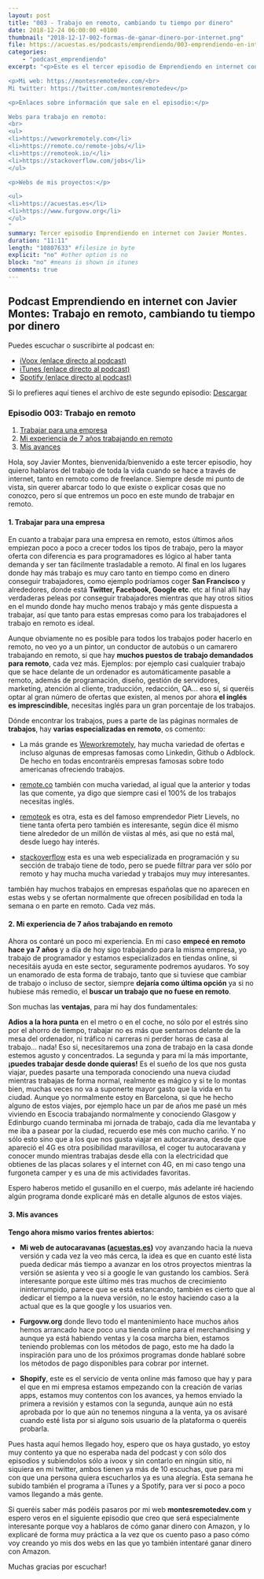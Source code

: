 ```yaml
---
layout: post
title: "003 - Trabajo en remoto, cambiando tu tiempo por dinero"
date: 2018-12-24 06:00:00 +0100
thumbnail: "2018-12-17-002-formas-de-ganar-dinero-por-internet.png"
file: https://acuestas.es/podcasts/emprendiendo/003-emprendiendo-en-internet-con-javier-montes--trabajo-en-remoto.mp3
categories:
    - "podcast_emprendiendo"
excerpt: "<p>Este es el tercer episodio de Emprendiendo en internet con Javier Montes, os hablaré sobre cómo ganar dinero trabajando de forma normal a través de internet, el llamado trabajo en remoto.</p>

<p>Mi web: https://montesremotedev.com/<br>
Mi twitter: https://twitter.com/montesremotedev</p>

<p>Enlaces sobre información que sale en el episodio:</p>

Webs para trabajo en remoto:
<br>
<ul>
<li>https://weworkremotely.com</li>
<li>https://remote.co/remote-jobs/</li>
<li>https://remoteok.io/</li>
<li>https://stackoverflow.com/jobs</li>
</ul>

<p>Webs de mis proyectos:</p>

<ul>
<li>https://acuestas.es</li>
<li>https://www.furgovw.org</li>
</ul>
"
summary: Tercer episodio Emprendiendo en internet con Javier Montes.
duration: "11:11"
length: "10807633" #filesize in byte
explicit: "no" #other option is no
block: "no" #means is shown in itunes
comments: true
---
```


## Podcast Emprendiendo en internet con Javier Montes: Trabajo en remoto, cambiando tu tiempo por dinero

Puedes escuchar o suscribirte al podcast en:
<ul>
<li><a href="https://www.ivoox.com/podcast-emprendiendo-internet-javier-montes_sq_f1644992_1.html">iVoox (enlace directo al podcast)</a></li>
<li><a href="https://itunes.apple.com/es/podcast/emprendiendo-en-internet-con-javier-montes/id1447089206?l=es">iTunes (enlace directo al podcast)</a></li>
<li><a href="https://open.spotify.com/show/57o7sS6plOSmYHvncI7poF?si=ieUPpQe9Qxq3fAdf_Qqf0g">Spotify (enlace directo al podcast)</a></li>
</ul>

Si lo prefieres aquí tienes el archivo de este segundo episodio: <a href="https://acuestas.es/podcasts/emprendiendo/003-emprendiendo-en-internet-con-javier-montes--trabajo-en-remoto.mp3">Descargar</a>

### Episodio 003: Trabajo en remoto

1. [Trabajar para una empresa](#1-trabajar-para-una-empresa)
1. [Mi experiencia de 7 años trabajando en remoto](#2-mi-experiencia)
1. [Mis avances](#3-mis-avances)

Hola, soy Javier Montes, bienvenida/bienvenido a este tercer episodio, hoy quiero hablaros del trabajo de toda la vida cuando se hace a través de internet, tanto en remoto como de freelance. Siempre desde mi punto de vista, sin querer abarcar todo lo que existe o explicar cosas que no conozco, pero sí que entremos un poco en este mundo de trabajar en remoto.

#### 1. Trabajar para una empresa

En cuanto a trabajar para una empresa en remoto, estos últimos años empiezan poco a poco a crecer todos los tipos de trabajo, pero la mayor oferta con diferencia es para programadores es lógico al haber tanta demanda y ser tan fácilmente trasladable a remoto. Al final en los lugares donde hay más trabajo es muy caro tanto en tiempo como en dinero conseguir trabajadores, como ejemplo podríamos coger **San Francisco** y alrededores, donde está **Twitter, Facebook, Google etc**. etc al final allí hay verdaderas peleas por conseguir trabajadores mientras que hay otros sitios en el mundo donde hay mucho menos trabajo y más gente dispuesta a trabajar, así que tanto para estas empresas como para los trabajadores el trabajo en remoto es ideal.

Aunque obviamente no es posible para todos los trabajos poder hacerlo en remoto, no veo yo a un pintor, un conductor de autobús o un camarero trabajando en remoto, si que hay **muchos puestos de trabajo demandados para remoto**, cada vez más. Ejemplos: por ejemplo casi cualquier trabajo que se hace delante de un ordenador es automáticamente pasable a remoto, además de programación, diseño, gestión de servidores, marketing, atención al cliente, traducción, redacción, QA… eso sí, si queréis optar al gran número de ofertas que existen, al menos por ahora **el inglés es imprescindible**, necesitas inglés para un gran porcentaje de los trabajos.

Dónde encontrar los trabajos, pues a parte de las páginas normales de **trabajos**, hay **varias especializadas en remoto**, os comento:

* La más grande es [Weworkremotely](https://weworkremotely.com/), hay mucha variedad de ofertas e incluso algunas de empresas famosas como Linkedin, Github o Adblock. De hecho en todas encontraréis empresas famosas sobre todo americanas ofreciendo trabajos.

* [remote.co](https://remote.co/remote-jobs/) también con mucha variedad, al igual que la anterior y todas las que comente, ya digo que siempre casi el 100% de los trabajos necesitas inglés.

* [remoteok](https://remoteok.io/) es otra, esta es del famoso emprendedor Pietr Lievels, no tiene tanta oferta pero también es interesante, según dice él mismo tiene alrededor de un millón de viistas al més, asi que no está mal, desde luego hay interés.

* [stackoverflow](https://stackoverflow.com/jobs) esta es una web especializada en programación y su sección de trabajo tiene de todo, pero se puede filtrar para ver sólo por remoto y hay mucha mucha variedad y trabajos muy muy interesantes.

también hay muchos trabajos en empresas españolas que no aparecen en estas webs y se ofertan normalmente que ofrecen posibilidad en toda la semana o en parte en remoto. Cada vez más.

#### 2. Mi experiencia de 7 años trabajando en remoto

Ahora os contaré un poco mi experiencia. En mi caso **empecé en remoto hace ya 7 años** y a día de hoy sigo trabajando para la misma empresa, yo trabajo de programador y estamos especializados en tiendas online, si necesitáis ayuda en este sector, seguramente podremos ayudaros. Yo soy un enamorado de esta forma de trabajo, tanto que si tuviese que cambiar de trabajo o incluso de sector, siempre **dejaría como última opción** ya si no hubiese más remedio, el **buscar un trabajo que no fuese en remoto**.

Son muchas las **ventajas**, para mi hay dos fundamentales:

**Adios a la hora punta** en el metro o en el coche, no sólo por el estrés sino por el ahorro de tiempo, trabajar no es más que sentarnos delante de la mesa del ordenador, ni tráfico ni carreras ni perder horas de casa al trabajo… nada! Eso si, necesitaremos una zona de trabajo en la casa donde estemos agusto y concentrados.
La segunda y para mí la más importante, **¡puedes trabajar desde donde quieras!** Es el sueño de los que nos gusta viajar, puedes pasarte una temporada conociendo una nueva ciudad mientras trabajas de forma normal, realmente es mágico y si te lo montas bien, muchas veces no va a suponerte mayor gasto que la vida en tu ciudad. Aunque yo normalmente estoy en Barcelona, si que he hecho alguno de estos viajes, por ejemplo hace un par de años me pasé un més viviendo en Escocia trabajando normalmente y conociendo Glasgow y Edinburgo cuando terminaba mi jornada de trabajo, cada día me levantaba y me iba a pasear por la ciudad, recuerdo ese més con mucho cariño. Y no sólo esto sino que a los que nos gusta viajar en autocaravana, desde que apareció el 4G es otra posibilidad maravillosa, el coger tu autocaravana y conocer mundo mientras trabajas desde ella con la electricidad que obtienes de las placas solares y el internet con 4G, en mi caso tengo una furgoneta camper y es una de mis actividades favoritas.

Espero haberos metido el gusanillo en el cuerpo, más adelante iré haciendo algún programa donde explicaré más en detalle algunos de estos viajes.

#### 3. Mis avances

**Tengo ahora mismo varios frentes abiertos:**

* **Mi web de autocaravanas ([acuestas.es](https://acuestas.es))** voy avanzando hacia la nueva versión y cada vez la veo más cerca, la idea es que en cuanto esté lista pueda dedicar más tiempo a avanzar en los otros proyectos mientras la versión se asienta y veo si a google le van gustando los cambios. Será interesante porque este último més tras muchos de crecimiento ininterrumpido, parece que se está estancando, también es cierto que al dedicar el tiempo a la nueva versión, no le estoy haciendo caso a la actual que es la que google y los usuarios ven.

* **Furgovw.org** donde llevo todo el mantenimiento hace muchos años hemos arrancado hace poco una tienda online para el merchandising y aunque ya está habiendo ventas y la cosa marcha bien, estamos teniendo problemas con los métodos de pago, esto me ha dado la inspiración para uno de los próximos programas donde hablaré sobre los métodos de pago disponibles para cobrar por internet.

* **Shopify**, este es el servicio de venta online más famoso que hay y para el que en mi empresa estamos empezando con la creación de varias apps, estamos muy contentos con los avances, ya hemos enviado la primera a revisión y estamos con la segunda, aunque aún no está aprobada por lo que aún no tenemos ninguna a la venta, ya os avisaré cuando esté lista por si alguno sois usuario de la plataforma o queréis probarla.

Pues hasta aquí hemos llegado hoy, espero que os haya gustado, yo estoy muy contento ya que no esperaba nada del podcast y con sólo dos episodios y subiendolos sólo a ivoox y sin contarlo en ningún sitio, ni siquiera en mi twitter, ambos tienen ya más de 10 escuchas, que para mi con que una persona quiera escucharlos ya es una alegría. Esta semana he subido también el programa a iTunes y a Spotify, para ver si poco a poco vamos llegando a más gente.

Si queréis saber más podéis pasaros por mi web **montesremotedev.com** y espero veros en el siguiente episodio que creo que será especialmente interesante porque voy a hablaros de cómo ganar dinero con Amazon, y lo explicaré de forma muy práctica a la vez que os cuento paso a paso cómo voy creando yo mis dos webs en las que yo también intentaré ganar dinero con Amazon.

Muchas gracias por escuchar!
